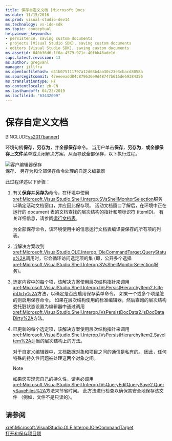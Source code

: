 ```yaml
---
title: 保存自定义文档 |Microsoft Docs
ms.date: 11/15/2016
ms.prod: visual-studio-dev14
ms.technology: vs-ide-sdk
ms.topic: conceptual
helpviewer_keywords:
- persistence, saving custom documents
- projects [Visual Studio SDK], saving custom documents
- editors [Visual Studio SDK], saving custom documents
ms.assetid: 040b36d6-1f0a-4579-971c-40fbb46ade1d
caps.latest.revision: 13
ms.author: gregvanl
manager: jillfra
ms.openlocfilehash: d41b075111797a12d68b4aa30c23e3cbacd8058a
ms.sourcegitcommit: 47eeeeadd84c879636e9d48747b615de69384356
ms.translationtype: HT
ms.contentlocale: zh-CN
ms.lasthandoff: 04/23/2019
ms.locfileid: "63432099"
---
```

# <a name="saving-a-custom-document"></a>保存自定义文档
[!INCLUDE[vs2017banner](../../includes/vs2017banner.md)]

环境句柄**保存**，**另存为**，并**全部保存**命令。 当用户单击**保存**，**另存为**，**或全部保存**上**文件**菜单或关闭解决方案，从而导致全部保存，以下执行过程。  
  
 ![客户编辑器保存](../../extensibility/internals/media/private.gif "专用")  
保存、 另存为和全部保存命令处理的自定义编辑器  
  
 此过程详述以下步骤：  
  
1. 有关**保存**并**另存为**命令，在环境中使用<xref:Microsoft.VisualStudio.Shell.Interop.SVsShellMonitorSelection>服务以确定活动文档窗口，并应因此保存项。 活动文档窗口了解后，在环境中正在运行的 document 表的文档查找的层次结构的指针和项标识符 (itemID)。 有关详细信息，请参阅[运行文档表](../../extensibility/internals/running-document-table.md)。  
  
     为全部保存命令，该环境使用中的信息运行文档表编译要保存的所有项的列表。  
  
2. 当解决方案收到<xref:Microsoft.VisualStudio.OLE.Interop.IOleCommandTarget.QueryStatus%2A>调用时，它会循环访问选定项的集 (即，公开多个选择<xref:Microsoft.VisualStudio.Shell.Interop.SVsShellMonitorSelection>服务)。  
  
3. 选定内容中的每个项，该解决方案使用层次结构指针来调用<xref:Microsoft.VisualStudio.Shell.Interop.IVsPersistHierarchyItem2.IsItemDirty%2A>方法，以确定是否应启用保存菜单命令。 如果一个或多个项是脏的则启用保存命令。 如果在层次结构使用的标准编辑器，然后查询的层次结构委托脏状态设置为编辑器中通过调用<xref:Microsoft.VisualStudio.Shell.Interop.IVsPersistDocData2.IsDocDataDirty%2A>方法。  
  
4. 已更新的每个选定项，该解决方案使用层次结构指针来调用<xref:Microsoft.VisualStudio.Shell.Interop.IVsPersistHierarchyItem2.SaveItem%2A>适当的层次结构上的方法。  
  
     对于自定义编辑器中，文档数据对象和项目之间的通信是私有的。 因此，任何特殊的持久性问题被处理这两个对象之间。  
  
    > [!NOTE]
    > 如果您实现您自己的持久性，请务必调用<xref:Microsoft.VisualStudio.Shell.Interop.IVsQueryEditQuerySave2.QuerySaveFiles%2A>方法来节省时间。 此方法进行检查以确保其安全地保存该文件 （例如，文件不是只读的）。  
  
## <a name="see-also"></a>请参阅  
 <xref:Microsoft.VisualStudio.OLE.Interop.IOleCommandTarget>   
 [打开和保存项目项](../../extensibility/internals/opening-and-saving-project-items.md)
